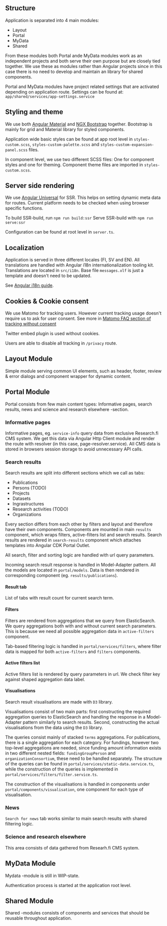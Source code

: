 ## Structure

Application is separated into 4 main modules:

- Layout
- Portal
- MyData
- Shared

From these modules both Portal ande MyData modules work as an independent projects and both serve their own purpose but are closely tied together. We use these as modules rather than Angular projects since in this case there is no need to develop and maintain an library for shared components.

Portal and MyData modules have project related settings that are activated depending on application route. Settings can be found at: `app/shared/services/app-settings.service`

## Styling and theme

We use both [Angular Material](https://material.angular.io/) and [NGX Bootstrap](https://valor-software.com/ngx-bootstrap/#/) together. Bootstrap is mainly for grid and Material library for styled components.

Application wide basic styles can be found at app root level in `styles-custom.scss`, `styles-custom-palette.scss` and `styles-custom-expansion-panel.scss` files.

In component level, we use two different SCSS files: One for component styles and one for theming. Component theme files are imported in `styles-custom.scss`.

## Server side rendering

We use [Angular Universal](https://angular.io/guide/universal) for SSR. This helps on setting dynamic meta data for routes.
Current platform needs to be checked when using browser specific functions.

To build SSR-build, run `npm run build:ssr`
Serve SSR-build with `npm run serve:ssr`

Configuration can be found at root level in `server.ts`.

## Localization

Application is served in three different locales (FI, SV and EN). All translations are handled with Angular i18n internationalization tooling kit.
Translations are located in `src/i18n`. Base file `messages.xlf` is just a template and doesn't need to be updated.

See [Angular i18n guide](https://angular.io/guide/i18n).

## Cookies & Cookie consent

We use Matomo for tracking users. However current tracking usage doesn't require us to ask for user consent. See more in [Matomo FAQ section of tracking without consent](https://matomo.org/faq/new-to-piwik/how-do-i-use-matomo-analytics-without-consent-or-cookie-banner/)

Twitter embed plugin is used without cookies.

Users are able to disable all tracking in `/privacy` route.

## Layout Module

Simple module serving common UI elements, such as header, footer, review & error dialogs and component wrapper for dynamic content.

## Portal Module

Portal consists from few main content types: Informative pages, search results, news and science and research elsewhere -section.

### Informative pages

Informative pages, eg. `service-info` query data from exclusive Research.fi CMS system. We get this data via Angular Http Client module and render the route with resolver (in this case, page-resolver.service). All CMS data is stored in browsers session storage to avoid unnecessary API calls.

### Search results

Search results are split into different sections which we call as tabs:

- Publications
- Persons (TODO)
- Projects
- Datasets
- Ingrastructures
- Research activities (TODO)
- Organizations

Every section differs from each other by filters and layout and therefore have their own components. Components are mounted in main `results` component, which wraps filters, active-filters list and search results.
Search results are rendered in `search-results` component which attaches templates into Angular CDK Portal Outlet.

All search, filter and sorting logic are handled with url query parameters.

Incoming search result response is handled in Model-Adapter pattern. All the models are located in `portal/models`. Data is then rendered in corresponding component (eg. `results/publications`).

#### Result tab

List of tabs with result count for current search term.

#### Filters

Filters are rendered from aggregations that we query from ElasticSearch.
We query aggregations both with and without current search parameters. This is because we need all possible aggregation data in `active-filters` component.

Tab-based filtering logic is handled in `portal/services/filters`, where filter data is mapped for both `active-filters` and `filters` components.

#### Active filters list

Active filters list is rendered by query parameters in url. We check filter key against shaped aggregation data label.

#### Visualisations

Search result visualisations are made with `D3` library.

Visualisations consist of two main parts: first constructing the required aggregation queries to ElasticSearch and handling the response in a Model-Adapter pattern similarly to search results. Second, 
constructing the actual visualisations from the data using the `D3` library.

The queries consist mainly of stacked `terms` aggregations. For publications, there is a single aggregation for each category. For fundings, however two top-level aggregations are needed, since funding amount information
exists in two different nested fields: `fundingGroupPerson` and `organizationConsortium`, these need to be handled separately. The structure of the queries can be found in `portal/services/static-data.service.ts`, while
the construction of the queries is implemented in `portal/services/filters/filter.service.ts`.

The construction of the visualisations is handled in components under `portal/components/visualisation`, one component for each type of visualisation.

### News

`Search for news` tab works similar to main search results with shared filtering logic.

### Science and research elsewhere

This area consists of data gathered from Researh.fi CMS system.

## MyData Module

Mydata -module is still in WIP-state.

Authentication process is started at the application root level.

## Shared Module

Shared -modules consists of components and services that should be reusable throughout application.
